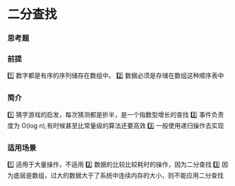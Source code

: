 # 二分查找


### 思考题

### 前提
1️⃣ 数字都是有序的序列储存在数组中。
2️⃣ 数据必须是存储在数组这种顺序表中

### 简介
1️⃣ 猜字游戏的启发，每次猜测都是折半，是一个指数型增长的查找
2️⃣ 事件负责度为 O(log n),有时候甚至比常量级的算法还要高效
3️⃣ 一般使用递归操作去实现

### 适用场景
1️⃣ 适用于大量操作，不适用
2️⃣ 数据的比较比较耗时的操作，因为二分查找
3️⃣ 因为底层是数组，过大的数据大于了系统中连续内存的大小，则不能应用二分查找

